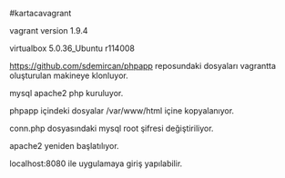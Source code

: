 #kartacavagrant

vagrant version 1.9.4

virtualbox 5.0.36_Ubuntu r114008

https://github.com/sdemircan/phpapp   reposundaki dosyaları vagrantta oluşturulan makineye klonluyor.

mysql apache2 php kuruluyor.

phpapp içindeki dosyalar /var/www/html içine kopyalanıyor.

conn.php dosyasındaki mysql root şifresi değiştiriliyor.

apache2 yeniden başlatılıyor.

localhost:8080  ile uygulamaya giriş yapılabilir.
